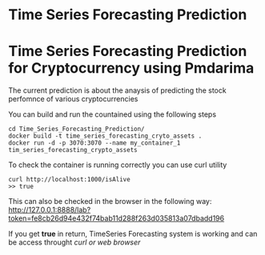# Time Series Forecasting Prediction
<h1>Time  Series Forecasting Prediction for Cryptocurrency using Pmdarima </h1>
<body>The current prediction is about the anaysis of predicting the stock perfomnce of various cryptocurrencies

  You can build and run the countained using the following steps</body>
```
cd Time_Series_Forecasting_Prediction/
docker build -t time_series_forecasting_cryto_assets .
docker run -d -p 3070:3070 --name my_container_1 tim_series_forecasting_crypto_assets
```


To check the container is running correctly you can use curl utility
```
curl http://localhost:1000/isAlive
>> true
```

This can also be checked in the browser in the following way: http://127.0.0.1:8888/lab?token=fe8cb26d94e432f74bab11d288f263d035813a07dbadd196


If you get **true** in return, TimeSeries Forecasting system is working and can be access throught *curl or web browser*




